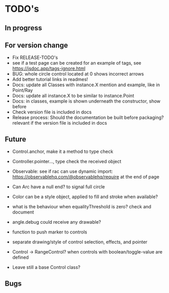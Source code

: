 TODO's
======


In progress
-----------



For version change
------------------
+ Fix RELEASE-TODO's
+ see if a test page can be created for an example of tags, see https://jsdoc.app/tags-ignore.html
+ BUG: whole circle control located at 0 shows incorrect arrows
+ Add better tutorial links in readmes!
+ Docs: update all Classes with instance.X mention and example, like in Point/Ray
+ Docs: update all instance.X to be similar to instance.Point
+ Docs: in classes, example is shown underneath the constructor, show before
+ Check version file is included in docs
+ Release process: Should the documentation be built before packaging? relevant if the version file is included in docs



Future
------
+ Control.anchor, make it a method to type check
+ Controller.pointer..., type check the received object

+ Observable: see if rac can use dynamic import: https://observablehq.com/@observablehq/require at the end of page

+ Can Arc have a null end? to signal full circle

+ Color can be a style object, applied to fill and stroke when available?

+ what is the behaviour when equalityThreshold is zero? check and document

+ angle.debug could receive any drawable?

+ function to push marker to controls

+ separate drawing/style of control selection, effects, and pointer

+ Control -> RangeControl? when controls with boolean/toggle-value are defined
+ Leave still a base Control class?


Bugs
----

